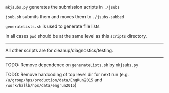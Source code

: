 ``mkjsubs.py`` generates the submission scripts in ``./jsubs``

``jsub.sh`` submits them and moves them to ``./jsubs-subbed``

``generateLists.sh`` is used to generate file lists

In all cases ``pwd`` should be at the same level as this ``scripts`` directory.

---

All other scripts are for cleanup/diagnostics/testing.

---

TODO: Remove dependence on ``generateLists.sh`` by ``mkjsubs.py``

TODO: Remove hardcoding of top level dir for next run (e.g. ``/u/group/hps/production/data/EngRun2015`` and ``/work/hallb/hps/data/engrun2015``)
